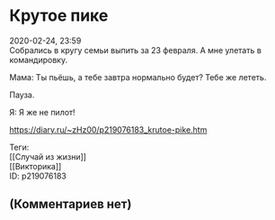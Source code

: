Крутое пике
===========

  
2020-02-24, 23:59  
 Собрались в кругу семьи выпить за 23 февраля. А мне улетать в командировку.   
   
 Мама: Ты пьёшь, а тебе завтра нормально будет? Тебе же лететь.   
   
 Пауза.   
   
 Я: Я же не пилот!   
  
<https://diary.ru/~zHz00/p219076183_krutoe-pike.htm>  
  
Теги:  
[[Случай из жизни]]  
[[Викторика]]  
ID: p219076183  


(Комментариев нет)
------------------